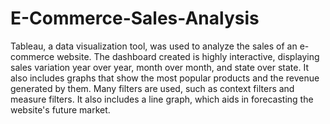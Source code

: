 # E-Commerce-Sales-Analysis

Tableau, a data visualization tool, was used to analyze the sales of an e-commerce website. The dashboard created is highly interactive, displaying sales variation year over year, month over month, and state over state. It also includes graphs that show the most popular products and the revenue generated by them. Many filters are used, such as context filters and measure filters. It also includes a line graph, which aids in forecasting the website's future market.
